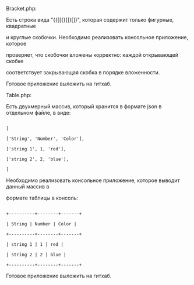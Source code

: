 Bracket.php:


Есть строка вида "{{[[{}]]}[]}", которая содержит только фигурные, квадратные

и круглые скобочки. Необходимо реализовать консольное приложение, которое

проверяет, что скобочки вложены корректно: каждой открывающей скобке

соответствует закрывающая скобка в порядке вложенности.

Готовое приложение выложить на гитхаб.



Table.php:


Есть двухмерный массив, который хранится в формате json в отдельном файле, в виде:

```

[

['String', 'Number', 'Color'],

['string 1', 1, 'red'],

['string 2', 2, 'blue'],

]

```

Необходимо реализовать консольное приложение, которое выводит данный массив в

формате таблицы в консоль:

```

+----------+--------+-------+

| String | Number | Color |

+----------+--------+-------+

| string 1 | 1 | red |

| string 2 | 2 | blue |

+----------+--------+-------+

```

Готовое приложение выложить на гитхаб.